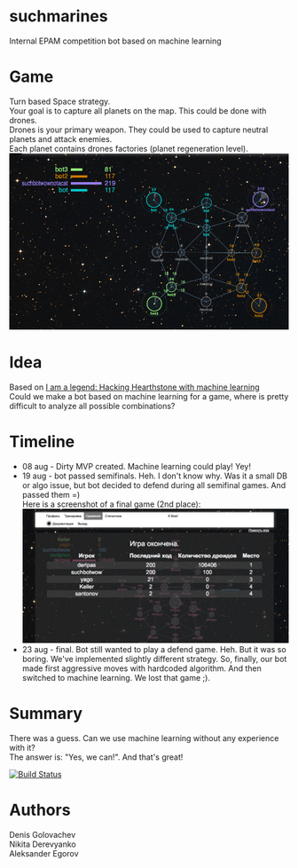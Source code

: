 suchmarines
===========

Internal EPAM competition bot based on machine learning

# Game
Turn based Space strategy.  
Your goal is to capture all planets on the map. This could be done with drones.   
Drones is your primary weapon. They could be used to capture neutral planets and attack enemies.  
Each planet contains drones factories (planet regeneration level).  
![Screenshot](https://raw.githubusercontent.com/WonderBeat/suchmarines/master/game-screenshot.png)

# Idea
Based on [I am a legend: Hacking Hearthstone with machine learning](https://www.defcon.org/html/defcon-22/dc-22-speakers.html)  
Could we make a bot based on machine learning for a game, where is pretty difficult to analyze all
possible combinations?

# Timeline

* 08 aug - Dirty MVP created. Machine learning could play! Yey!
* 19 aug - bot passed semifinals. 
Heh. I don't know why. Was it a small DB or algo issue, but bot decided to defend during all semifinal games. And passed them =)  
Here is a screenshot of a final game (2nd place):  
![much screenshot](https://raw.githubusercontent.com/WonderBeat/suchmarines/master/semifinal-screenshot.png)
* 23 aug - final. Bot still wanted to play a defend game. Heh. But it was so boring. We've implemented slightly different
strategy. So, finally, our bot made first aggressive moves with hardcoded algorithm. And then switched to machine 
learning. We lost that game ;).

# Summary
There was a guess. Can we use machine learning without any experience with it?  
The answer is: "Yes, we can!". And that's great! 

[![Build Status](https://travis-ci.org/WonderBeat/suchmarines.svg?branch=master)](https://travis-ci.org/WonderBeat/suchmarines)

# Authors
Denis Golovachev  
Nikita Derevyanko  
Aleksander Egorov  

